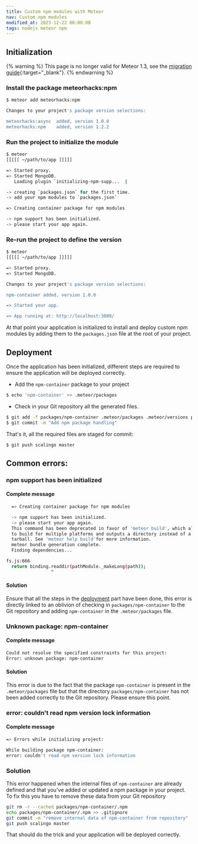 ```yaml
---
title: Custom npm modules with Meteor
nav: Custom npm modules
modified_at: 2023-12-22 00:00:00
tags: nodejs meteor npm
---
```


## Initialization

{% warning %}
This page is no longer valid for Meteor 1.3, see the [migration
guide](https://guide.meteor.com/1.3-migration.html){:target="_blank"}.
{% endwarning %}

### Install the package meteorhacks:npm

```bash
$ meteor add meteorhacks:npm

Changes to your project's package version selections:

meteorhacks:async  added, version 1.0.0
meteorhacks:npm    added, version 1.2.2
```

### Run the project to initialize the module

```bash
$ meteor
[[[[[ ~/path/to/app ]]]]]

=> Started proxy.
=> Started MongoDB.
   Loading plugin `initializing-npm-supp...  |

-> creating `packages.json` for the first time.
-> add your npm modules to `packages.json`

=> Creating container package for npm modules

-> npm support has been initialized.
-> please start your app again.
```

### Re-run the project to define the version

```bash
$ meteor
[[[[[ ~/path/to/app ]]]]]

=> Started proxy.
=> Started MongoDB.

Changes to your project's package version selections:

npm-container added, version 1.0.0

=> Started your app.

=> App running at: http://localhost:3000/
```

At that point your application is initialized to install and deploy custom
npm modules by adding them to the `packages.json` file at the root of your
project.

## Deployment

Once the application has been initialized, different steps are required to
ensure the application will be deployed correctly.

* Add  the `npm-container` package to your project

```bash
$ echo 'npm-container' >> .meteor/packages
```

* Check in your Git repository all the generated files.

```bash
$ git add -f packages/npm-container .meteor/packages .meteor/versions packages.json
$ git commit -m "Add npm package handling"
```

That's it, all the required files are staged for commit:

```bash
$ git push scalingo master
```

## Common errors:

### npm support has been initialized

#### Complete message

```bash
  => Creating container package for npm modules

  -> npm support has been initialized.
  -> please start your app again.
  This command has been deprecated in favor of 'meteor build', which allows you
  to build for multiple platforms and outputs a directory instead of a single
  tarball. See 'meteor help build'for more information.
  meteor bundle generation complete.
  Finding dependencies...

fs.js:666
  return binding.readdir(pathModule._makeLong(path));
                 ^
```

#### Solution

Ensure that all the steps in the [deployment](#deployment) part have been done,
this error is directly linked to an oblivion of checking in
`packages/npm-container` to the Git repository and adding `npm-container` in
the `.meteor/packages` file.

### Unknown package: npm-container

#### Complete message

```bash
Could not resolve the specified constraints for this project:
Error: unknown package: npm-container
```

#### Solution

This error is due to the fact that the package `npm-container` is present in
the `.meteor/packages` file but that the directory `packages/npm-container` has
not been added correctly to the Git repository. Please ensure this point.

### error: couldn't read npm version lock information

#### Complete message

```bash
=> Errors while initializing project:

While building package npm-container:
error: couldn't read npm version lock information
```

### Solution

This error happened when the internal files of `npm-container` are already defined
and that you've added or updated a npm package in your project. To fix this you have
to remove these data from your Git repository

```bash
git rm -r --cached packages/npm-container/.npm
echo packages/npm-container/.npm >> .gitignore
git commit -m "remove internal data of npm-container from repository"
git push scalingo master
```

That should do the trick and your application will be deployed correctly.
